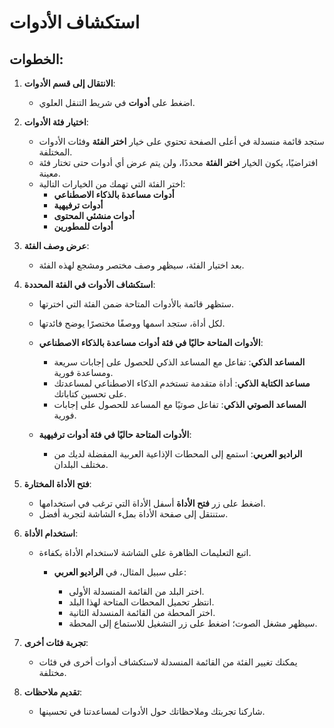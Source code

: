 # استكشاف الأدوات

## الخطوات:

1. **الانتقال إلى قسم الأدوات**:

   - اضغط على **أدوات** في شريط التنقل العلوي.

2. **اختيار فئة الأدوات**:

   - ستجد قائمة منسدلة في أعلى الصفحة تحتوي على خيار **اختر الفئة** وفئات الأدوات المختلفة.
   - افتراضيًا، يكون الخيار **اختر الفئة** محددًا، ولن يتم عرض أي أدوات حتى تختار فئة معينة.
   - اختر الفئة التي تهمك من الخيارات التالية:
     - **أدوات مساعدة بالذكاء الاصطناعي**
     - **أدوات ترفيهية**
     - **أدوات منشئي المحتوى**
     - **أدوات للمطورين**

3. **عرض وصف الفئة**:

   - بعد اختيار الفئة، سيظهر وصف مختصر ومشجع لهذه الفئة.

4. **استكشاف الأدوات في الفئة المحددة**:

   - ستظهر قائمة بالأدوات المتاحة ضمن الفئة التي اخترتها.
   - لكل أداة، ستجد اسمها ووصفًا مختصرًا يوضح فائدتها.

   - **الأدوات المتاحة حاليًا في فئة أدوات مساعدة بالذكاء الاصطناعي**:

     - **المساعد الذكي**: تفاعل مع المساعد الذكي للحصول على إجابات سريعة ومساعدة فورية.
     - **مساعد الكتابة الذكي**: أداة متقدمة تستخدم الذكاء الاصطناعي لمساعدتك على تحسين كتاباتك.
     - **المساعد الصوتي الذكي**: تفاعل صوتيًا مع المساعد للحصول على إجابات فورية.

   - **الأدوات المتاحة حاليًا في فئة أدوات ترفيهية**:

     - **الراديو العربي**: استمع إلى المحطات الإذاعية العربية المفضلة لديك من مختلف البلدان.

5. **فتح الأداة المختارة**:

   - اضغط على زر **فتح الأداة** أسفل الأداة التي ترغب في استخدامها.
   - ستنتقل إلى صفحة الأداة بملء الشاشة لتجربة أفضل.

6. **استخدام الأداة**:

   - اتبع التعليمات الظاهرة على الشاشة لاستخدام الأداة بكفاءة.

     - على سبيل المثال، في **الراديو العربي**:

       - اختر البلد من القائمة المنسدلة الأولى.
       - انتظر تحميل المحطات المتاحة لهذا البلد.
       - اختر المحطة من القائمة المنسدلة الثانية.
       - سيظهر مشغل الصوت؛ اضغط على زر التشغيل للاستماع إلى المحطة.

7. **تجربة فئات أخرى**:

   - يمكنك تغيير الفئة من القائمة المنسدلة لاستكشاف أدوات أخرى في فئات مختلفة.

8. **تقديم ملاحظات**:

   - شاركنا تجربتك وملاحظاتك حول الأدوات لمساعدتنا في تحسينها.